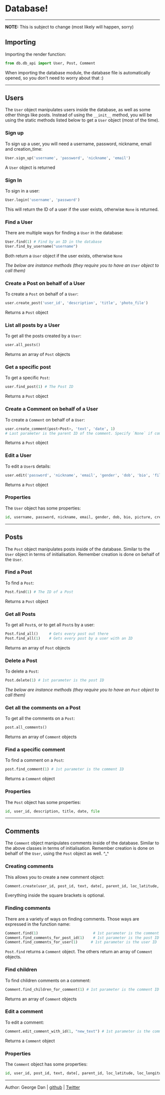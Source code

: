 # Database!
---
**NOTE:** This is subject to change (most likely will happen, sorry)
## Importing
Importing the render function:
```python
from db.db_api import User, Post, Comment
```
When importing the database module, the database file is automatically opened, so you don't need to worry about that :)

---
## Users

The `User` object manipulates users inside the database, as well as some other things like posts. Instead of using the ```__init__``` method, you will be using the static methods listed below to get a `User` object (most of the time).

### Sign up
To sign up a user, you will need a username, password, nickname, email and creation_time:
```python
User.sign_up('username', 'password', 'nickname', 'email')
```
A `User` object is returned
### Sign In
To sign in a user:
```python
User.login('username', 'password')
```
This will return the ID of a user if the user exists, otherwise `None` is returned.

### Find a User
There are multiple ways for finding a `User` in the database:
```python
User.find(1) # Find by an ID in the database
User.find_by_username("username")
```
Both return a `User` object if the user exists, otherwise `None`

*The below are instance methods (they require you to have an `User` object to call them)*
### Create a Post on behalf of a User
To create a `Post` on behalf of a `User`:
```python
user.create_post('user_id', 'description', 'title', 'photo_file')
```
Returns a `Post` object

### List all posts by a User
To get all the posts created by a `User`:
```python
user.all_posts()
```
Returns an array of `Post` objects

### Get a specific post
To get a specific `Post`:
```python
user.find_post(1) # The Post ID
```
Returns a `Post` object

### Create a Comment on behalf of a User
To create a `Comment` on behalf of a `User`:
```python
user.create_comment(post<Post>, 'text', 'date', 1)
# Last parameter is the parent ID of the comment. Specify `None` if comment has no parent
```
Returns a `Post` object

### Edit a User
To edit a `User`s details:
```python
user.edit('password', 'nickname', 'email', 'gender', 'dob', 'bio', 'filename.jpg')
```
Returns a `Post` object

### Properties
The `User` object has some properties:
```python
id, username, password, nickname, email, gender, dob, bio, picture, creation_date
```

---

## Posts
The `Post` object manipulates posts inside of the database. Similar to the `User` object in terms of initialisation. Remember creation is done on behalf of the `User`.

### Find a Post
To find a `Post`:
```python
Post.find(1) # The ID of a Post
```
Returns a `Post` object

### Get all Posts
To get all `Post`s, or to get all `Post`s by a user:
```python
Post.find_all() 	# Gets every post out there
Post.find_all(1) 	# Gets every post by a user with an ID
```
Returns an array of `Post` objects


### Delete a Post
To delete a `Post`:
```python
Post.delete(1) # 1st parameter is the post ID
```

*The below are instance methods (they require you to have an `Post` object to call them)*
### Get all the comments on a Post
To get all the comments on a `Post`:
```python
post.all_comments()
```
Returns an array of `Comment` objects

### Find a specific comment
To find a comment on a `Post`:
```python
post.find_comment(1) # 1st parameter is the comment ID
```
Returns a `Comment` object

### Properties
The `Post` object has some properties:
```python
id, user_id, description, title, date, file
```

---
## Comments
The `Comment` object manipulates comments inside of the database. Similar to the above classes in terms of initialisation. Remember creation is done on behalf of the `User`, using the `Post` object as well. ^\_^

### Creating comments
This allows you to create a new comment object:
```python
Comment.create(user_id, post_id, text, date[, parent_id, loc_latitude, loc_longitude, score])
```
Everything inside the square brackets is optional.

### Finding comments
There are a variety of ways on finding comments. Those ways are expressed in the function name:
```python
Comment.find(1) 					    # 1st parameter is the comment ID
Comment.find_comments_for_post_id(1)	# 1st parameter is the post ID
Comment.find_comments_for_user(1)	   # 1st parameter is the user ID
```
`Post.find` returns a `Comment` object. The others return an array of `Comment` objects.

### Find children
To find children comments on a comment:
```python
Comment.find_children_for_comment(1) # 1st parameter is the comment ID
```
Returns an array of `Comment` objects

### Edit a comment
To edit a comment:
```python
Comment.edit_comment_with_id(1, "new_text") # 1st parameter is the comment ID
```
Returns a `Comment` object

### Properties
The `Comment` object has some properties:
```python
id, user_id, post_id, text, date[, parent_id, loc_latitude, loc_longitude, score]
```

---
Author: George Dan | [github](https://github.com/ninjaprawn) | [Twitter](https://twitter.com/theninjaprawn)
